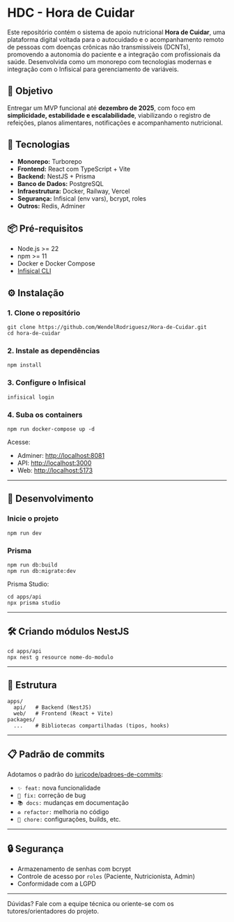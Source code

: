 # HDC - Hora de Cuidar

Este repositório contém o sistema de apoio nutricional **Hora de Cuidar**, uma plataforma digital voltada para o autocuidado e o acompanhamento remoto de pessoas com doenças crônicas não transmissíveis (DCNTs), promovendo a autonomia do paciente e a integração com profissionais da saúde.
Desenvolvida como um monorepo com tecnologias modernas e integração com o Infisical para gerenciamento de variáveis.

## 🎯 Objetivo

Entregar um MVP funcional até **dezembro de 2025**, com foco em **simplicidade, estabilidade e escalabilidade**, viabilizando o registro de refeições, planos alimentares, notificações e acompanhamento nutricional.

## 🚀 Tecnologias

- **Monorepo:** Turborepo
- **Frontend:** React com TypeScript + Vite
- **Backend:** NestJS + Prisma
- **Banco de Dados:** PostgreSQL
- **Infraestrutura:** Docker, Railway, Vercel
- **Segurança:** Infisical (env vars), bcrypt, roles
- **Outros:** Redis, Adminer

## 📦 Pré-requisitos

- Node.js >= 22
- npm >= 11
- Docker e Docker Compose
- [Infisical CLI](https://infisical.com/docs/cli/overview)

## ⚙️ Instalação

### 1. Clone o repositório

```
git clone https://github.com/WendelRodriguesz/Hora-de-Cuidar.git
cd hora-de-cuidar
````

### 2. Instale as dependências

```
npm install
```

### 3. Configure o Infisical

```
infisical login
```

### 4. Suba os containers

```
npm run docker-compose up -d
```

Acesse:

* Adminer: [http://localhost:8081](http://localhost:8081)
* API: [http://localhost:3000](http://localhost:3000)
* Web: [http://localhost:5173](http://localhost:5173)

---

## 🧪 Desenvolvimento

### Inicie o projeto

```
npm run dev
```

### Prisma

```
npm run db:build
npm run db:migrate:dev
```

Prisma Studio:

```
cd apps/api
npx prisma studio
```

---

## 🛠 Criando módulos NestJS

```
cd apps/api
npx nest g resource nome-do-modulo
```

---

## 📁 Estrutura

```
apps/
  api/   # Backend (NestJS)
  web/   # Frontend (React + Vite)
packages/
  ...    # Bibliotecas compartilhadas (tipos, hooks)
```

---

## 📋 Padrão de commits

Adotamos o padrão do [iuricode/padroes-de-commits](https://github.com/iuricode/padroes-de-commits):

* `✨ feat:` nova funcionalidade
* `🐛 fix:` correção de bug
* `📚 docs:` mudanças em documentação
* `♻️ refactor:` melhoria no código
* `🔧 chore:` configurações, builds, etc.

---

## 🔒 Segurança

- Armazenamento de senhas com bcrypt
- Controle de acesso por `roles` (Paciente, Nutricionista, Admin)
- Conformidade com a LGPD

---

Dúvidas? Fale com a equipe técnica ou oriente-se com os tutores/orientadores do projeto.